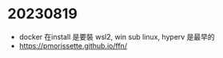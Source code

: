 # 20230819
- docker 在install 是要裝 wsl2, win sub linux, hyperv 是最早的
- https://pmorissette.github.io/ffn/

